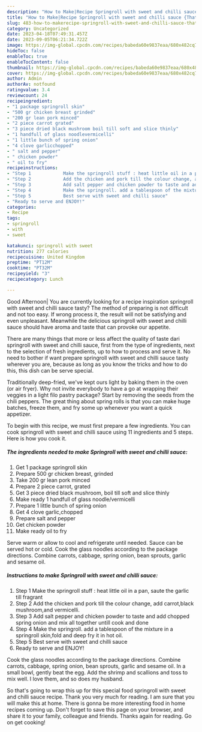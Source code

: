 ```yaml
---
description: "How to Make|Recipe Springroll with sweet and chilli sauce {That is Special"
title: "How to Make|Recipe Springroll with sweet and chilli sauce {That is Special"
slug: 483-how-to-makerecipe-springroll-with-sweet-and-chilli-sauce-that-is-special
category: Uncategorized
date: 2023-04-18T07:49:31.457Z
date: 2023-09-05T06:21:34.722Z
image: https://img-global.cpcdn.com/recipes/babeda60e9837eaa/680x482cq70/springroll-with-sweet-and-chilli-sauce-recipe-main-photo.jpg
hideToc: false
enableToc: true
enableTocContent: false
thumbnail: https://img-global.cpcdn.com/recipes/babeda60e9837eaa/680x482cq70/springroll-with-sweet-and-chilli-sauce-recipe-main-photo.jpg
cover: https://img-global.cpcdn.com/recipes/babeda60e9837eaa/680x482cq70/springroll-with-sweet-and-chilli-sauce-recipe-main-photo.jpg
author: Admin
authorAv: notfound
ratingvalue: 3.4
reviewcount: 24
recipeingredient:
- "1 package springroll skin"
- "500 gr chicken breast grinded"
- "200 gr lean pork minced"
- "2 piece carrot grated"
- "3 piece dried black mushroom boil till soft and slice thinly"
- "1 handfull of glass noodlevermicelli"
- "1 little bunch of spring onion"
- "4 clove garlicchopped"
- " salt and pepper"
- " chicken powder"
- " oil to fry"
recipeinstructions:
- "Step 1            Make the springroll stuff : heat little oil in a pan, saute the garlic till fragrant"
- "Step 2            Add the chicken and pork till the colour change, add carrot,black mushroom,and vermicelli."
- "Step 3            Add salt pepper and chicken powder to taste and add chopped spring onion and mix all together untill cook and done"
- "Step 4            Make the springroll. add a tablespoon of the mixture in a springroll skin,fold and deep fry it in hot oil."
- "Step 5            Best serve with sweet and chilli sauce"
- "Ready to serve and ENJOY!"
categories:
- Recipe
tags:
- springroll
- with
- sweet

katakunci: springroll with sweet 
nutrition: 277 calories
recipecuisine: United Kingdom
preptime: "PT12M"
cooktime: "PT32M"
recipeyield: "3"
recipecategory: Lunch

---
```



Good Afternoon| You are currently looking for a recipe inspiration springroll with sweet and chilli sauce tasty? The method of preparing is not difficult and not too easy. If wrong process it, the result will not be satisfying and even unpleasant. Meanwhile the delicious springroll with sweet and chilli sauce should have aroma and taste that can provoke our appetite.






There are many things that more or less affect the quality of taste dari springroll with sweet and chilli sauce, first from the type of ingredients, next to the selection of fresh ingredients, up to how to process and serve it. No need to bother if want prepare springroll with sweet and chilli sauce tasty wherever you are, because as long as you know the tricks and how to do this, this dish can be serve  special.


Traditionally deep-fried, we&#39;ve kept ours light by baking them in the oven (or air fryer). Why not invite everybody to have a go at wrapping their veggies in a light filo pastry package? Start by removing the seeds from the chili peppers. The great thing about spring rolls is that you can make huge batches, freeze them, and fry some up whenever you want a quick appetizer.


To begin with this recipe, we must first prepare a few ingredients. You can cook springroll with sweet and chilli sauce using 11 ingredients and 5 steps. Here is how you cook it.

<!--inarticleads1-->

##### The ingredients needed to make Springroll with sweet and chilli sauce:

1. Get 1 package springroll skin
1. Prepare 500 gr chicken breast, grinded
1. Take 200 gr lean pork minced
1. Prepare 2 piece carrot, grated
1. Get 3 piece dried black mushroom, boil till soft and slice thinly
1. Make ready 1 handfull of glass noodle/vermicelli
1. Prepare 1 little bunch of spring onion
1. Get 4 clove garlic,chopped
1. Prepare  salt and pepper
1. Get  chicken powder
1. Make ready  oil to fry


Serve warm or allow to cool and refrigerate until needed. Sauce can be served hot or cold. Cook the glass noodles according to the package directions. Combine carrots, cabbage, spring onion, bean sprouts, garlic and sesame oil. 

<!--inarticleads2-->

##### Instructions to make Springroll with sweet and chilli sauce:

1. Step 1            Make the springroll stuff : heat little oil in a pan, saute the garlic till fragrant
1. Step 2            Add the chicken and pork till the colour change, add carrot,black mushroom,and vermicelli.
1. Step 3            Add salt pepper and chicken powder to taste and add chopped spring onion and mix all together untill cook and done
1. Step 4            Make the springroll. add a tablespoon of the mixture in a springroll skin,fold and deep fry it in hot oil.
1. Step 5            Best serve with sweet and chilli sauce
1. Ready to serve and ENJOY!

Cook the glass noodles according to the package directions. Combine carrots, cabbage, spring onion, bean sprouts, garlic and sesame oil. In a small bowl, gently beat the egg. Add the shrimp and scallions and toss to mix well. I love them, and so does my husband. 

So that's going to wrap this up for this special food springroll with sweet and chilli sauce recipe. Thank you very much for reading. I am sure that you will make this at home. There is gonna be more interesting food in home recipes coming up. Don't forget to save this page on your browser, and share it to your family, colleague and friends. Thanks again for reading. Go on get cooking!

